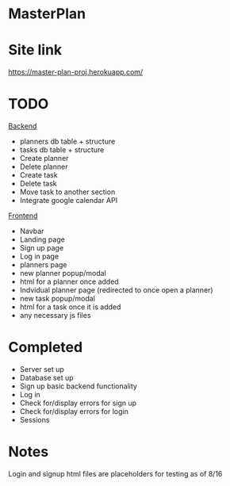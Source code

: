 # MasterPlan
# Site link
https://master-plan-proj.herokuapp.com/

# TODO
<u>Backend</u>
* planners db table + structure
* tasks db table + structure
* Create planner
* Delete planner
* Create task
* Delete task
* Move task to another section
* Integrate google calendar API

<u>Frontend</u>
* Navbar
* Landing page
* Sign up page
* Log in page
* planners page
* new planner popup/modal
* html for a planner once added
* Indvidual planner page (redirected to once open a planner)
* new task popup/modal
* html for a task once it is added
* any necessary js files

# Completed
* Server set up
* Database set up
* Sign up basic backend functionality
* Log in
* Check for/display errors for sign up
* Check for/display errors for login
* Sessions

# Notes
Login and signup html files are placeholders for testing as of 8/16
